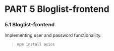 # PART 5 Bloglist-frontend

### 5.1 Bloglist-frontend 

 Implementing user and password functionallity.

 >`npm install axios`


